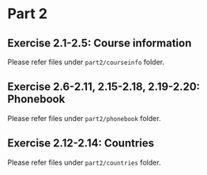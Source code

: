 # Part 2
## Exercise 2.1-2.5: Course information
Please refer files under `part2/courseinfo` folder.

## Exercise 2.6-2.11, 2.15-2.18, 2.19-2.20: Phonebook
Please refer files under `part2/phonebook` folder.

## Exercise 2.12-2.14: Countries
Please refer files under `part2/countries` folder.
